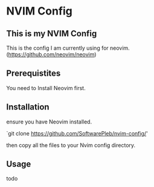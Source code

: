 # NVIM Config

## This is my NVIM Config

This is the config I am currently using for neovim. (https://github.com/neovim/neovim)

## Prerequistites

You need to Install Neovim first.

## Installation

ensure you have Neovim installed.

`git clone https://github.com/SoftwarePleb/nvim-config/'

then copy all the files to your Nvim config directory.

## Usage

todo
